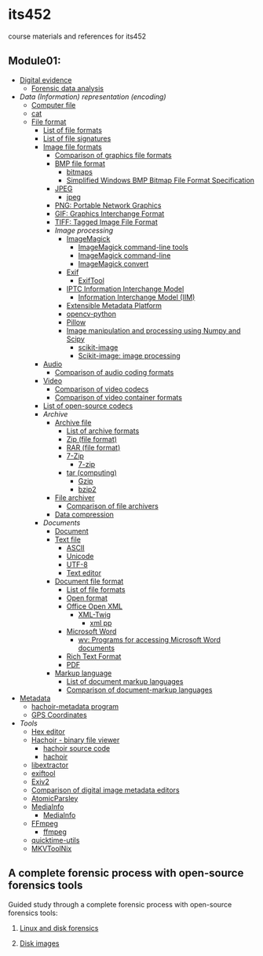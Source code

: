 # its452
course materials and references for its452

## Module01: 
* [Digital evidence](https://en.wikipedia.org/wiki/Digital_evidence)
  * [Forensic data analysis](https://en.wikipedia.org/wiki/Forensic_data_analysis)
* _Data (Information) representation (encoding)_
  * [Computer file](https://en.wikipedia.org/wiki/Computer\_file)
  * [cat](https://en.wikipedia.org/wiki/Cat\_\(Unix\))
  * [File format](https://en.wikipedia.org/wiki/File\_format)
    * [List of file formats](https://en.wikipedia.org/wiki/List\_of\_file\_formats)
    * [List of file signatures](https://en.wikipedia.org/wiki/List\_of\_file\_signatures)
    * [Image file formats](https://en.wikipedia.org/wiki/Image\_file\_formats)
      * [Comparison of graphics file formats](https://en.wikipedia.org/wiki/Comparison\_of\_graphics\_file\_formats)
      * [BMP file format](https://en.wikipedia.org/wiki/BMP\_file\_format)
        * [bitmaps](https://docs.microsoft.com/en-us/windows/win32/gdi/bitmaps)
        * [Simplified Windows BMP Bitmap File Format Specification](https://cdn.hackaday.io/files/274271173436768/Simplified%20Windows%20BMP%20Bitmap%20File%20Format%20Specification.htm)
      * [JPEG](https://en.wikipedia.org/wiki/JPEG)
        * [jpeg](https://jpeg.org/jpeg/)
      * [PNG: Portable Network Graphics](https://en.wikipedia.org/wiki/Portable\_Network\_Graphics)
      * [GIF: Graphics Interchange Format](https://en.wikipedia.org/wiki/GIF)
      * [TIFF: Tagged Image File Format](https://en.wikipedia.org/wiki/TIFF)
      * _Image processing_
        * [ImageMagick](https://imagemagick.org/index.php)
          * [ImageMagick command-line tools](https://imagemagick.org/script/command-line-tools.php)
          * [ImageMagick command-line](https://imagemagick.org/script/command-line-processing.php)
          * [ImageMagick convert](https://imagemagick.org/script/convert.php)
        * [Exif](https://en.wikipedia.org/wiki/Exif)
          * [ExifTool](https://en.wikipedia.org/wiki/ExifTool)
        * [IPTC Information Interchange Model](https://en.wikipedia.org/wiki/IPTC\_Information\_Interchange\_Model)
          * [Information Interchange Model (IIM)](https://iptc.org/standards/iim/)
        * [Extensible Metadata Platform](https://en.wikipedia.org/wiki/Extensible\_Metadata\_Platform)
        * [opencv-python](https://opencv-python-tutroals.readthedocs.io)
        * [Pillow](https://pillow.readthedocs.io)
        * [Image manipulation and processing using Numpy and Scipy](https://scipy-lectures.org/advanced/image\_processing/index.html)
          * [scikit-image](https://scikit-image.org/docs/stable/api/skimage.html)
          * [Scikit-image: image processing](https://scipy-lectures.org/packages/scikit-image/index.html)
    * [Audio](https://en.wikipedia.org/wiki/Audio\_file\_format)
      * [Comparison of audio coding formats](https://en.wikipedia.org/wiki/Comparison\_of\_audio\_coding\_formats)
    * [Video](https://en.wikipedia.org/wiki/Video\_file\_format)
      * [Comparison of video codecs](https://en.wikipedia.org/wiki/Comparison\_of\_video\_codecs)
      * [Comparison of video container formats](https://en.wikipedia.org/wiki/Comparison\_of\_video\_container\_formats)
    * [List of open-source codecs](https://en.wikipedia.org/wiki/List\_of\_open-source\_codecs)
    * _Archive_
      * [Archive file](https://en.wikipedia.org/wiki/Archive\_file)
        * [List of archive formats](https://en.wikipedia.org/wiki/List\_of\_archive\_formats)
        * [Zip (file format)](https://en.wikipedia.org/wiki/Zip\_\(file\_format\))
        * [RAR (file format)](https://en.wikipedia.org/wiki/RAR\_\(file\_format\))
        * [7-Zip](https://en.wikipedia.org/wiki/7-Zip)
          * [7-zip](https://www.7-zip.org/)
        * [tar (computing)](https://en.wikipedia.org/wiki/Tar\_\(computing\))
          * [Gzip](https://en.wikipedia.org/wiki/Gzip)
          * [bzip2](https://en.wikipedia.org/wiki/Bzip2)
      * [File archiver](https://en.wikipedia.org/wiki/File\_archiver)   
        * [Comparison of file archivers](https://en.wikipedia.org/wiki/Comparison\_of\_file\_archivers)
      * [Data compression](https://en.wikipedia.org/wiki/Data\_compression)
    * _Documents_
      * [Document](https://en.wikipedia.org/wiki/Document)
      * [Text file](https://en.wikipedia.org/wiki/Text\_file)
        * [ASCII](https://en.wikipedia.org/wiki/ASCII)
        * [Unicode](https://en.wikipedia.org/wiki/Unicode)
        * [UTF-8](https://en.wikipedia.org/wiki/UTF-8)
        * [Text editor](https://en.wikipedia.org/wiki/Text\_editor)
      * [Document file format](https://en.wikipedia.org/wiki/Document\_file\_format)
        * [List of file formats](https://en.wikipedia.org/wiki/List\_of\_file\_formats)
        * [Open format](https://en.wikipedia.org/wiki/Open\_format)
        * [Office Open XML](https://en.wikipedia.org/wiki/Office\_Open\_XML)
          * [XML-Twig](https://www.xmltwig.org/)
            * [xml pp](https://metacpan.org/pod/distribution/XML-Twig/tools/xml\_pp/xml\_pp)
        * [Microsoft Word](https://en.wikipedia.org/wiki/Microsoft\_Word)
          * [wv: Programs for accessing Microsoft Word documents](https://packages.debian.org/sid/text/wv)
        * [Rich Text Format](https://en.wikipedia.org/wiki/Rich\_Text\_Format)
        * [PDF](https://en.wikipedia.org/wiki/PDF)
      * [Markup language](https://en.wikipedia.org/wiki/Markup\_language)
        * [List of document markup languages](https://en.wikipedia.org/wiki/List\_of\_document\_markup\_languages)
        * [Comparison of document-markup languages](https://en.wikipedia.org/wiki/Comparison\_of\_document-markup\_languages)
* [Metadata](https://en.wikipedia.org/wiki/Metadata)
  * [hachoir-metadata program](https://hachoir.readthedocs.io/en/latest/metadata.html)
  * [GPS Coordinates](https://www.gps-coordinates.net/)
* _Tools_
  * [Hex editor](https://en.wikipedia.org/wiki/Hex\_editor)
  * [Hachoir - binary file viewer](https://hachoir.readthedocs.io/en/latest/index.html)
    * [hachoir source code](https://github.com/vstinner/hachoir)
    * [hachoir](https://pypi.org/project/hachoir/)
  * [libextractor](https://www.gnu.org/software/libextractor/)
  * [exiftool](https://exiftool.org/)
  * [Exiv2](https://www.exiv2.org/)
  * [Comparison of digital image metadata editors](https://en.wikipedia.org/wiki/Comparison\_of\_digital\_image\_metadata\_editors)
  * [AtomicParsley](http://atomicparsley.sourceforge.net/)
  * [MediaInfo](https://en.wikipedia.org/wiki/MediaInfo)
    * [MediaInfo](https://mediaarea.net/en/MediaInfo)
  * [FFmpeg](https://en.wikipedia.org/wiki/FFmpeg)
    * [ffmpeg](https://ffmpeg.org/)
  * [quicktime-utils](http://libquicktime.sourceforge.net/)
  * [MKVToolNix](https://mkvtoolnix.download/)



## A complete forensic process with open-source forensics tools

Guided study through a complete forensic process with open-source forensics tools:

1. [Linux and disk forensics](https://resources.infosecinstitute.com/linux-and-disk-forensics/)

2. [Disk images]( http://dftt.sourceforge.net/)
